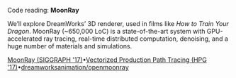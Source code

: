 Code reading: **MoonRay**

We’ll explore DreamWorks’ 3D renderer, used in films like _How to Train Your Dragon_. MoonRay (~650,000 LoC) is a state-of-the-art system with GPU-accelerated ray tracing, real-time distributed computation, denoising, and a huge number of materials and simulations.

[MoonRay (SIGGRAPH '17)](https://jo.dreggn.org/path-tracing-in-production/2017/MoonrayV3.pdf)•[Vectorized Production Path Tracing (HPG '17)](https://www.tabellion.org/et/paper17/MoonRay.pdf)•[dreamworksanimation/openmoonray](https://github.com/dreamworksanimation/openmoonray)